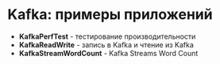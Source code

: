 # Kafka: примеры приложений

* **KafkaPerfTest** - тестирование производительности
* **KafkaReadWrite** - запись в Kafka и чтение из Kafka
* **KafkaStreamWordCount** - Kafka Streams Word Count
